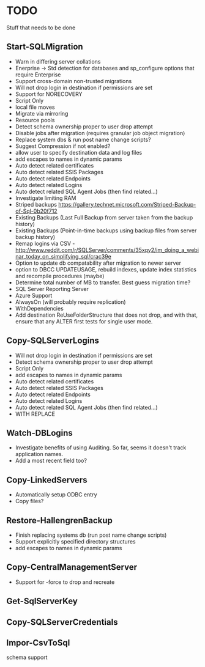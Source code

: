 # TODO
Stuff that needs to be done

Start-SQLMigration
--------------
- Warn in differing server collations
- Enerprise -> Std detection for databases and sp_configure options that require Enterprise
- Support cross-domain non-trusted migrations
- Will not drop login in destination if permissions are set
- Support for NORECOVERY
- Script Only
- local file moves
- Migrate via mirroring
- Resource pools
- Detect schema ownership proper to user drop attempt
- Disable jobs after migration (requires granular job object migration)
- Replace system dbs & run post name change scripts?
- Suggest Compression if not enabled?
- allow user to specify destination data and log files
- add escapes to names in dynamic params
- Auto detect related certificates
- Auto detect related SSIS Packages
- Auto detect related Endpoints 
- Auto detect related Logins
- Auto detect related SQL Agent Jobs (then find related...)
- Investigate limiting RAM
- Striped backups https://gallery.technet.microsoft.com/Striped-Backup-of-Sql-0b20f712
- Existing Backups (Last Full Backup from server taken from the backup history)
- Existing Backups (Point-in-time backups using backup files from server backup history)
- Remap logins via CSV - http://www.reddit.com/r/SQLServer/comments/35xqy2/im_doing_a_webinar_today_on_simplifying_sql/crac39e
- Option to update db compatability after migration to newer server
- option to DBCC UPDATEUSAGE, rebuild indexes, update index statistics and recompile procedures (maybe)
- Determine total number of MB to transfer. Best guess migration time?
- SQL Server Reporting Server
- Azure Support
- AlwaysOn (will probably require replication)
- WithDependencies 
- Add destination ReUseFolderStructure that does not drop, and with that, ensure that any ALTER first tests for single user mode.

Copy-SQLServerLogins
--------------
- Will not drop login in destination if permissions are set
- Detect schema ownership proper to user drop attempt
- Script Only
- add escapes to names in dynamic params
- Auto detect related certificates
- Auto detect related SSIS Packages
- Auto detect related Endpoints 
- Auto detect related Logins
- Auto detect related SQL Agent Jobs (then find related...)
- WITH REPLACE 


Watch-DBLogins
--------------
- Investigate benefits of using Auditing. So far, seems it doesn't track application names.
- Add a most recent field too?
	
Copy-LinkedServers
--------------
- Automatically setup ODBC entry
- Copy files?

	
Restore-HallengrenBackup
--------------
- Finish replacing systems db (run post name change scripts)
- Support explicitly specified directory structures
- add escapes to names in dynamic params

Copy-CentralManagementServer
--------------
- Support for -force to drop and recreate

Get-SqlServerKey
--------------
	
Copy-SQLServerCredentials
--------------

Impor-CsvToSql
--------------
schema support